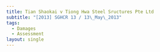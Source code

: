 ```yaml
---
title: Tian Shaokai v Tiong Hwa Steel Sructures Pte Ltd
subtitle: "[2013] SGHCR 13 / 13\_May\_2013"
tags:
  - Damages
  - Assessment
layout: single
---
```


